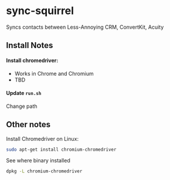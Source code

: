 # sync-squirrel
Syncs contacts between Less-Annoying CRM, ConvertKit, Acuity

## Install Notes

#### Install chromedriver:
- Works in Chrome and Chromium
- TBD

#### Update `run.sh`
Change path


## Other notes
Install Chromedriver on Linux:
```bash
sudo apt-get install chromium-chromedriver
```

See where binary installed
```bash
dpkg -L chromium-chromedriver
```

